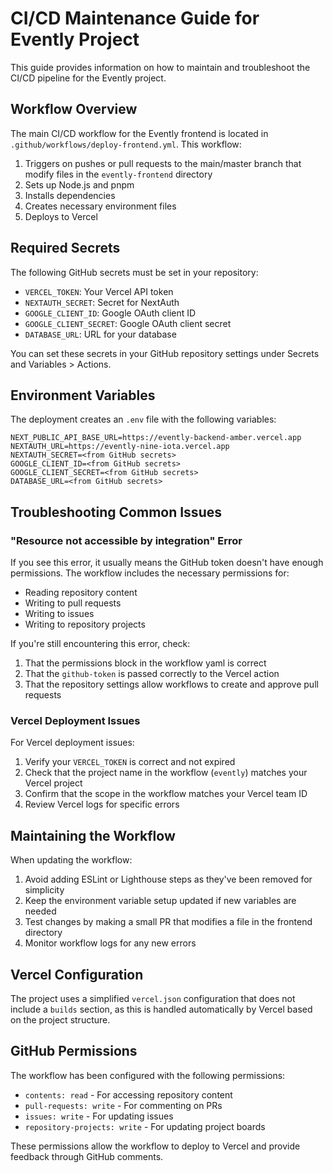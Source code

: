 # CI/CD Maintenance Guide for Evently Project

This guide provides information on how to maintain and troubleshoot the CI/CD pipeline for the Evently project.

## Workflow Overview

The main CI/CD workflow for the Evently frontend is located in `.github/workflows/deploy-frontend.yml`. This workflow:

1. Triggers on pushes or pull requests to the main/master branch that modify files in the `evently-frontend` directory
2. Sets up Node.js and pnpm
3. Installs dependencies
4. Creates necessary environment files
5. Deploys to Vercel

## Required Secrets

The following GitHub secrets must be set in your repository:

- `VERCEL_TOKEN`: Your Vercel API token
- `NEXTAUTH_SECRET`: Secret for NextAuth
- `GOOGLE_CLIENT_ID`: Google OAuth client ID
- `GOOGLE_CLIENT_SECRET`: Google OAuth client secret
- `DATABASE_URL`: URL for your database

You can set these secrets in your GitHub repository settings under Secrets and Variables > Actions.

## Environment Variables

The deployment creates an `.env` file with the following variables:

```
NEXT_PUBLIC_API_BASE_URL=https://evently-backend-amber.vercel.app
NEXTAUTH_URL=https://evently-nine-iota.vercel.app
NEXTAUTH_SECRET=<from GitHub secrets>
GOOGLE_CLIENT_ID=<from GitHub secrets>
GOOGLE_CLIENT_SECRET=<from GitHub secrets>
DATABASE_URL=<from GitHub secrets>
```

## Troubleshooting Common Issues

### "Resource not accessible by integration" Error

If you see this error, it usually means the GitHub token doesn't have enough permissions. The workflow includes the necessary permissions for:
- Reading repository content
- Writing to pull requests
- Writing to issues
- Writing to repository projects

If you're still encountering this error, check:
1. That the permissions block in the workflow yaml is correct
2. That the `github-token` is passed correctly to the Vercel action
3. That the repository settings allow workflows to create and approve pull requests

### Vercel Deployment Issues

For Vercel deployment issues:

1. Verify your `VERCEL_TOKEN` is correct and not expired
2. Check that the project name in the workflow (`evently`) matches your Vercel project
3. Confirm that the scope in the workflow matches your Vercel team ID
4. Review Vercel logs for specific errors

## Maintaining the Workflow

When updating the workflow:

1. Avoid adding ESLint or Lighthouse steps as they've been removed for simplicity
2. Keep the environment variable setup updated if new variables are needed
3. Test changes by making a small PR that modifies a file in the frontend directory
4. Monitor workflow logs for any new errors

## Vercel Configuration

The project uses a simplified `vercel.json` configuration that does not include a `builds` section, as this is handled automatically by Vercel based on the project structure.

## GitHub Permissions

The workflow has been configured with the following permissions:
- `contents: read` - For accessing repository content
- `pull-requests: write` - For commenting on PRs
- `issues: write` - For updating issues
- `repository-projects: write` - For updating project boards

These permissions allow the workflow to deploy to Vercel and provide feedback through GitHub comments.
